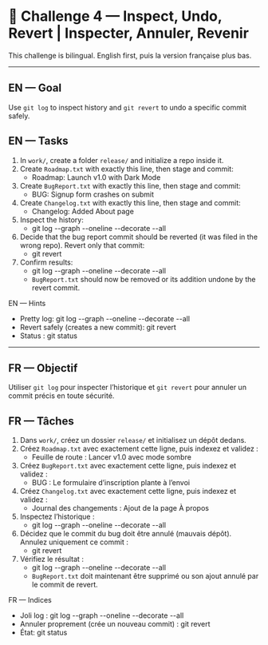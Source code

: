 # 🧩 Challenge 4 — Inspect, Undo, Revert | Inspecter, Annuler, Revenir

This challenge is bilingual. English first, puis la version française plus bas.

---

## EN — Goal

Use `git log` to inspect history and `git revert` to undo a specific commit safely.

## EN — Tasks

1. In `work/`, create a folder `release/` and initialize a repo inside it.
2. Create `Roadmap.txt` with exactly this line, then stage and commit:
   - Roadmap: Launch v1.0 with Dark Mode
3. Create `BugReport.txt` with exactly this line, then stage and commit:
   - BUG: Signup form crashes on submit
4. Create `Changelog.txt` with exactly this line, then stage and commit:
   - Changelog: Added About page
5. Inspect the history:
   - git log --graph --oneline --decorate --all
6. Decide that the bug report commit should be reverted (it was filed in the wrong repo). Revert only that commit:
   - git revert <hash-of-bug-commit>
7. Confirm results:
   - git log --graph --oneline --decorate --all
   - `BugReport.txt` should now be removed or its addition undone by the revert commit.

EN — Hints

- Pretty log: git log --graph --oneline --decorate --all
- Revert safely (creates a new commit): git revert <hash>
- Status : git status

---

## FR — Objectif

Utiliser `git log` pour inspecter l’historique et `git revert` pour annuler un commit précis en toute sécurité.

## FR — Tâches

1. Dans `work/`, créez un dossier `release/` et initialisez un dépôt dedans.
2. Créez `Roadmap.txt` avec exactement cette ligne, puis indexez et validez :
   - Feuille de route : Lancer v1.0 avec mode sombre
3. Créez `BugReport.txt` avec exactement cette ligne, puis indexez et validez :
   - BUG : Le formulaire d’inscription plante à l’envoi
4. Créez `Changelog.txt` avec exactement cette ligne, puis indexez et validez :
   - Journal des changements : Ajout de la page À propos
5. Inspectez l’historique :
   - git log --graph --oneline --decorate --all
6. Décidez que le commit du bug doit être annulé (mauvais dépôt). Annulez uniquement ce commit :
   - git revert <hash-du-commit-bug>
7. Vérifiez le résultat :
   - git log --graph --oneline --decorate --all
   - `BugReport.txt` doit maintenant être supprimé ou son ajout annulé par le commit de revert.

FR — Indices

- Joli log : git log --graph --oneline --decorate --all
- Annuler proprement (crée un nouveau commit) : git revert <hash>
- État: git status
